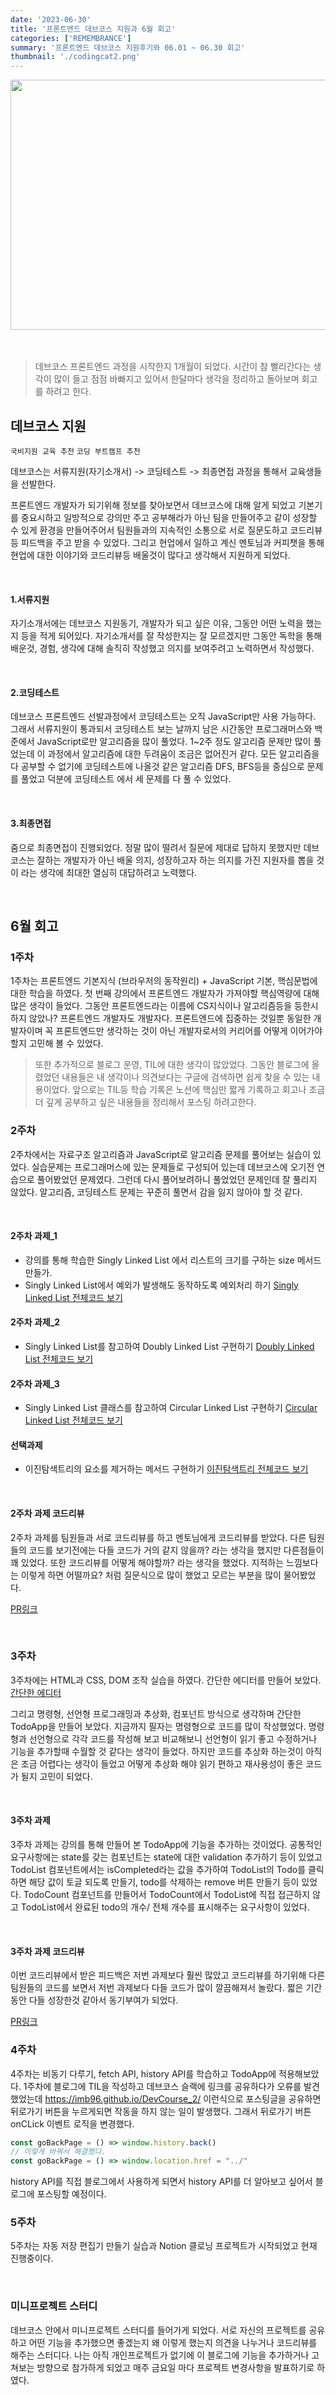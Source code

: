```yaml
---
date: '2023-06-30'
title: '프론트엔드 데브코스 지원과 6월 회고'
categories: ['REMEMBRANCE']
summary: '프론트엔드 데브코스 지원후기와 06.01 ~ 06.30 회고'
thumbnail: './codingcat2.png'
---
```

<img src="https://i.pinimg.com/originals/87/01/c8/8701c80b90e4eaa78c374a46b09230eb.png" width="700px" height="400px" />
<br>
<br>
<br>

> 데브코스 프론트엔드 과정을 시작한지 1개월이 되었다. 시간이 참 빨리간다는 생각이 많이 들고 점점 바빠지고 있어서 한달마다 생각을 정리하고 돌아보며 회고를 하려고 한다.

## 데브코스 지원
`국비지원 교육 추천` `코딩 부트캠프 추천`

데브코스는 서류지원(자기소개서) -> 코딩테스트 -> 최종면접 과정을 통해서 교육생들을 선발한다.

프론트엔드 개발자가 되기위해 정보를 찾아보면서 데브코스에 대해 알게 되었고 기본기를 중요시하고 일방적으로 강의만 주고 공부해라가 아닌 팀을 만들어주고 같이 성장할 수 있게 환경을 만들어주어서 팀원들과의 지속적인 소통으로 서로 질문도하고 코드리뷰등 피드백을 주고 받을 수 있었다. 그리고 현업에서 일하고 계신 멘토님과 커피챗을 통해 현업에 대한 이야기와  코드리뷰등 배울것이 많다고 생각해서 지원하게 되었다.

<br>

#### 1.서류지원
자기소개서에는 데브코스 지원동기, 개발자가 되고 싶은 이유, 그동안 어떤 노력을 했는지 등을 적게 되어있다.
자기소개서를 잘 작성한지는 잘 모르겠지만 그동안 독학을 통해 배운것, 경험, 생각에 대해 솔직히 작성했고 의지를 보여주려고 노력하면서 작성했다.

<br>

#### 2.코딩테스트
데브코스 프론트엔드 선발과정에서 코딩테스트는 오직 JavaScript만 사용 가능하다. 그래서 서류지원이 통과되서 코딩테스트 보는 날까지 남은 시간동안 프로그래머스와 백준에서 JavaScript로만 알고리즘을 많이 풀었다. 1~2주 정도 알고리즘 문제만 많이 풀었는데 이 과정에서 알고리즘에 대한 두려움이 조금은 없어진거 같다. 모든 알고리즘을 다 공부할 수 없기에 코딩테스트에 나올것 같은 알고리즘 DFS, BFS등을 중심으로 문제를 풀었고 덕분에 코딩테스트 에서 세 문제를 다 풀 수 있었다.

<br>

#### 3.최종면접
줌으로 최종면접이 진행되었다. 정말 많이 떨려서 질문에 제대로 답하지 못했지만 데브코스는 잘하는 개발자가 아닌 배울 의지, 성장하고자 하는 의지를 가진 지원자를 뽑을 것이 라는 생각에 최대한 열심히 대답하려고 노력했다.

<br>

## 6월 회고
### 1주차
1주차는 프론트엔드 기본지식 (브라우저의 동작원리) + JavaScript 기본, 핵심문법에 대한 학습을 하였다. 첫 번째 강의에서 프론트엔드 개발자가 가져야할 핵심역량에 대해 많은 생각이 들었다. 그동안 프론트엔드라는 이름에 CS지식이나 알고리즘등을 등한시 하지 않았나? 프론트엔드 개발자도 개발자다. 프론트엔드에 집중하는 것일뿐 동일한 개발자이며 꼭 프론트엔드만 생각하는 것이 아닌 개발자로서의 커리어를 어떻게 이어가야 할지 고민해 볼 수 있었다.

> 또한 추가적으로 블로그 운영, TIL에 대한 생각이 많았었다. 그동안 블로그에 올렸었던 내용들은 내 생각이나 의견보다는 구글에 검색하면 쉽게 찾을 수 있는 내용이었다. 앞으로는 TIL등 학습 기록은 노션에 핵심만 짧게 기록하고 회고나 조금 더 깊게 공부하고 싶은 내용들을 정리해서 포스팅 하려고한다.

### 2주차
2주차에서는 자료구조 알고리즘과 JavaScript로 알고리즘 문제를 풀어보는 실습이 있었다. 실습문제는 프로그래머스에 있는 문제들로 구성되어 있는데 데브코스에 오기전 연습으로 풀어봤었던 문제였다. 그런데 다시 풀어보려하니 풀었었던 문제인데 잘 풀리지 않았다. 알고리즘, 코딩테스트 문제는 꾸준히 풀면서 감을 잃지 않아야 할 것 같다. 

<br>

#### 2주차 과제_1
- 강의를 통해 학습한 Singly Linked List 에서 리스트의 크기를 구하는 size 메서드 만들가.
- Singly Linked List에서 예외가 발생해도 동작하도록 예외처리 하기
[Singly Linked List 전체코드 보기](http://colorscripter.com/s/HH4NT6F)
#### 2주차 과제_2
- Singly Linked List를 참고하여 Doubly Linked List 구현하기
[Doubly Linked List 전체코드 보기](http://colorscripter.com/s/yFfyqGj)
#### 2주차 과제_3
- Singly Linked List 클래스를 참고하여 Circular Linked List 구현하기
[Circular Linked List 전체코드 보기](http://colorscripter.com/s/pMJDzc3)
#### 선택과제
- 이진탐색트리의 요소를 제거하는 메서드 구현하기
[이진탐색트리 전체코드 보기](http://colorscripter.com/s/Vf3BP4B)

<br>

#### 2주차 과제 코드리뷰
2주차 과제를 팀원들과 서로 코드리뷰를 하고 멘토님에게 코드리뷰를 받았다.
다른 팀원들의 코드를 보기전에는 다들 코드가 거의 같지 않을까? 라는 생각을 했지만 다른점들이 꽤 있었다. 또한 코드리뷰를 어떻게 해야할까? 라는 생각을 했었다. 지적하는 느낌보다는 이렇게 하면 어떨까요? 처럼 질문식으로 많이 했었고 모르는 부분을 많이 물어봤었다.

[PR링크](https://github.com/prgrms-fe-devcourse/FEDC4-2_JavaScript_ES6/pull/22)

<br>

### 3주차
3주차에는 HTML과 CSS, DOM 조작 실습을 하였다. 간단한 에디터를 만들어 보았다.
[간단한 에디터](https://codepen.io/qlvcbvqv-the-scripter/pen/PoxPYaL)

그리고 명령형, 선언형 프로그래밍과 추상화, 컴포넌트 방식으로 생각하며 간단한 TodoApp을 만들어 보았다. 지금까지 필자는 명령형으로 코드를 많이 작성했었다. 명령형과 선언형으로 각각 코드를 작성해 보고 비교해보니 선언형이 읽기 좋고 수정하거나 기능을 추가할때 수월할 것 같다는 생각이 들었다. 하지만 코드를 추상화 하는것이 아직은 조금 어렵다는 생각이 들었고 어떻게 추상화 해야 읽기 편하고 재사용성이 좋은 코드가 될지 고민이 되었다.

<br>

#### 3주차 과제
3주차 과제는 강의를 통해 만들어 본 TodoApp에 기능을 추가하는 것이었다. 공통적인 요구사항에는 state를 갖는 컴포넌트는 state에 대한 validation 추가하기 등이 있었고
TodoList 컴포넌트에서는 isCompleted라는 값을 추가하여 TodoList의 Todo를 클릭하면 해당 값이 토글 되도록 만들기, todo를 삭제하는 remove 버튼 만들기 등이 있었다.
TodoCount 컴포넌트를 만들어서 TodoCount에서 TodoList에 직접 접근하지 않고 TodoList에서 완료된 todo의 개수/ 전체 개수를 표시해주는 요구사항이 있었다.

<br>

#### 3주차 과제 코드리뷰
이번 코드리뷰에서 받은 피드백은 저번 과제보다 훨씬 많았고 코드리뷰를 하기위해 다른 팀원들의 코드를 보면서 저번 과제보다 다들 코드가 많이 깔끔해져서 놀랐다. 짧은 기간동안 다들 성장한것 같아서 동기부여가 되었다.

[PR링크](https://github.com/prgrms-fe-devcourse/FEDC4-3_VanillaJS_1/pull/32)

### 4주차
4주차는 비동기 다루기, fetch API, history API를 학습하고 TodoApp에 적용해보았다.
1주차에 블로그에 TIL을 작성하고 데브코스 슬랙에 링크를 공유하다가 오류를 발견했었는데 https://imb96.github.io/DevCourse_2/ 이런식으로 포스팅글을 공유하면 뒤로가기 버튼을 누르게되면 작동을 하지 않는 일이 발생했다. 그래서 뒤로가기 버튼 onCLick 이벤트 로직을 변경했다.
```js
const goBackPage = () => window.history.back()
// 이렇게 바꿔서 해결했다.
const goBackPage = () => window.location.href = "../"
```
history API를 직접 블로그에서 사용하게 되면서 history API를 더 알아보고 싶어서 블로그에 포스팅할 예정이다.

### 5주차
5주차는 자동 저장 편집기 만들기 실습과 Notion 클로닝 프로젝트가 시작되었고 현재 진행중이다.

<br>

### 미니프로젝트 스터디
데브코스 안에서 미니프로젝트 스터디를 들어가게 되었다. 서로 자신의 프로젝트를 공유하고 어떤 기능을 추가했으면 좋겠는지 왜 이렇게 했는지 의견을 나누거나 코드리뷰를 해주는 스터디다. 나는 아직 개인프로젝트가 없기에 이 블로그에 기능을 추가하거나 고쳐보는 방향으로 참가하게 되었고 매주 금요일 마다 프로젝트 변경사항을 발표하기로 하였다.